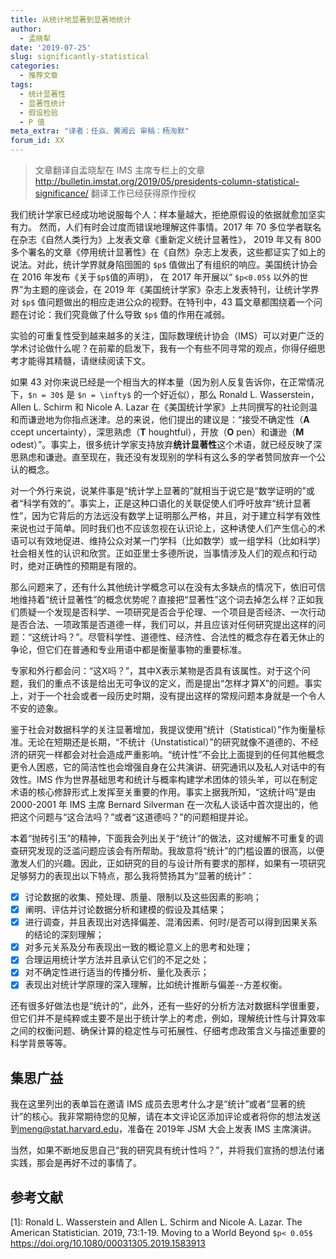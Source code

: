 ```yaml
---
title: 从统计地显著到显著地统计
author: 
  - 孟晓犁
date: '2019-07-25'
slug: significantly-statistical
categories:
  - 推荐文章
tags: 
  - 统计显著性
  - 显著性统计
  - 假设检验
  - P 值
meta_extra: "译者：任焱、黄湘云 审稿：杨洵默"
forum_id: XX
---
```


> 文章翻译自孟晓犁在 IMS 主席专栏上的文章 <http://bulletin.imstat.org/2019/05/presidents-column-statistical-significance/> 翻译工作已经获得原作授权

我们统计学家已经成功地说服每个人：样本量越大，拒绝原假设的依据就愈加坚实有力。 然而，人们有时会过度而错误地理解这件事情。2017 年 70 多位学者联名在杂志《自然人类行为》上发表文章《重新定义统计显著性》， 2019 年又有 800 多个署名的文章《停用统计显著性》在《自然》杂志上发表，这些都证实了如上的说法。对此，统计学界就身陷囹圄的 `$p$` 值做出了有组织的响应。美国统计协会在 2016 年发布《关于`$p$`值的声明》， 在 2017 年开展以“ `$p<0.05$` 以外的世界”为主题的座谈会，在 2019 年《美国统计学家》杂志上发表特刊，让统计学界对 `$p$` 值问题做出的相应走进公众的视野。在特刊中，43 篇文章都围绕着一个问题在讨论：我们究竟做了什么导致 `$p$` 值的作用在减弱。

实验的可重复性受到越来越多的关注，国际数理统计协会（IMS）可以对更广泛的学术讨论做什么呢？在前辈的启发下，我有一个有些不同寻常的观点，你得仔细思考才能得其精髓，请继续阅读下文。

如果 43 对你来说已经是一个相当大的样本量（因为别人反复告诉你，在正常情况下，`$n = 30$` 是 `$n = \infty$` 的一个好近似），那么 Ronald L. Wasserstein， Allen L. Schirm 和 Nicole A. Lazar 在《美国统计学家》上共同撰写的社论则温和而谦逊地为你指点迷津。总的来说，他们提出的建议是：“接受不确定性（**A** ccept uncertainty），深思熟虑（**T** houghtful），开放（**O** pen）和谦逊（**M** odest）”。事实上，很多统计学家支持放弃**统计显著性**这个术语，就已经反映了深思熟虑和谦逊。直至现在，我还没有发现别的学科有这么多的学者赞同放弃一个公认的概念。

对一个外行来说，说某件事是“统计学上显著的”就相当于说它是“数学证明的”或者“科学有效的”。事实上，正是这种口语化的关联促使人们呼吁放弃“统计显著性”，因为它背后的方法远没有数学上证明那么严格，并且，对于建立科学有效性来说也过于简单。同时我们也不应该忽视在认识论上，这种诱使人们产生信心的术语可以有效地促进、维持公众对某一门学科（比如数学）或一组学科（比如科学）社会相关性的认识和欣赏。正如亚里士多德所说，当事情涉及人们的观点和行动时，绝对正确性的预期是有限的。

那么问题来了，还有什么其他统计学概念可以在没有太多缺点的情况下，依旧可信地维持着“统计显著性”的概念优势呢？直接把“显著性”这个词去掉怎么样？正如我们质疑一个发现是否科学、一项研究是否合乎伦理、一个项目是否经济、一次行动是否合法、一项政策是否道德一样，我们可以，并且应该对任何研究提出这样的问题：“这统计吗？”。尽管科学性、道德性、经济性、合法性的概念存在着无休止的争论，但它们在普通和专业用语中都是衡量事物的重要标准。

专家和外行都会问：“这X吗？”，其中X表示某物是否具有该属性。对于这个问题，我们的重点不该是给出无可争议的定义，而是提出“怎样才算X”的问题。事实上，对于一个社会或者一段历史时期，没有提出这样的常规问题本身就是一个令人不安的迹象。

鉴于社会对数据科学的关注显著增加，我提议使用“统计（Statistical）”作为衡量标准。无论在短期还是长期，“不统计（Unstatistical）”的研究就像不道德的、不经济的研究一样都会对社会造成严重影响。“统计性”不会比上面提到的任何其他概念更令人困惑，它的简洁性也会增强自身在公共演讲、研究通讯以及私人对话中的有效性。IMS 作为世界基础思考和统计与概率构建学术团体的领头羊，可以在制定术语的核心修辞形式上发挥至关重要的作用。事实上据我所知，“这统计吗”是由 2000-2001 年 IMS 主席 Bernard Silverman 在一次私人谈话中首次提出的，他把这个问题与“这合法吗？”或者“这道德吗？”的问题相提并论。

本着“抛砖引玉”的精神，下面我会列出关于“统计”的做法，这对缓解不可重复的调查研究发现的泛滥问题应该会有所帮助。我故意将“统计”的门槛设置的很高，以便激发人们的兴趣。因此，正如研究的目的与设计所有要求的那样，如果有一项研究足够努力的表现出以下特点，那么我将赞扬其为“显著的统计”：

- [x] 讨论数据的收集、预处理、质量、限制以及这些因素的影响；
- [x] 阐明、评估并讨论数据分析和建模的假设及其结果；
- [x] 进行调查，并且表现出对选择偏差、混淆因素、何时/是否可以得到因果关系的结论的深刻理解；
- [x] 对多元关系及分布表现出一致的概论意义上的思考和处理；
- [x] 合理运用统计学方法并且承认它们的不足之处；
- [x] 对不确定性进行适当的传播分析、量化及表示；
- [x] 表现出对统计学原理的深入理解，比如统计推断与偏差--方差权衡。

还有很多好做法也是“统计的”，此外，还有一些好的分析方法对数据科学很重要，但它们并不是纯粹或主要不是出于统计学上的考虑，例如，理解统计性与计算效率之间的权衡问题、确保计算的稳定性与可拓展性、仔细考虑政策含义与描述重要的科学背景等等。


## 集思广益

我在这里列出的表单旨在邀请 IMS 成员去思考什么才是“统计”或者“显著的统计”的核心。我非常期待您的见解，请在本文评论区添加评论或者将你的想法发送到[meng@stat.harvard.edu](mailto:meng@stat.harvard.edu)，准备在 2019年 JSM 大会上发表 IMS 主席演讲。

当然，如果不断地反思自己“我的研究具有统计性吗？”，并将我们宣扬的想法付诸实践，那会是再好不过的事情了。

## 参考文献

[1]: Ronald L. Wasserstein and Allen L. Schirm and Nicole A. Lazar. The American Statistician. 2019, 73:1-19. Moving to a World Beyond `$p< 0.05$` <https://doi.org/10.1080/00031305.2019.1583913>
